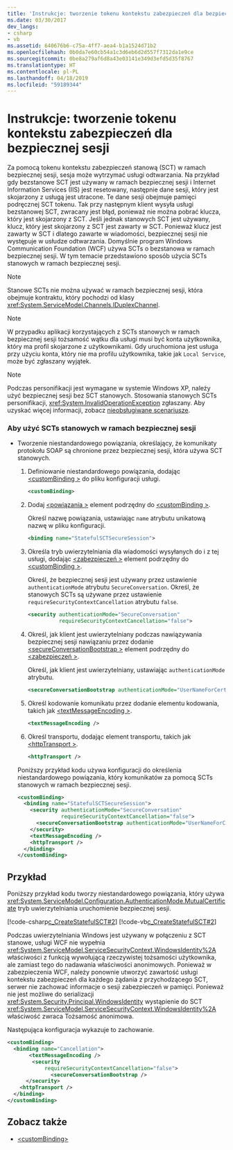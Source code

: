 ```yaml
---
title: 'Instrukcje: tworzenie tokenu kontekstu zabezpieczeń dla bezpiecznej sesji'
ms.date: 03/30/2017
dev_langs:
- csharp
- vb
ms.assetid: 640676b6-c75a-4ff7-aea4-b1a1524d71b2
ms.openlocfilehash: 0b0da7e60cb54a1c3d6eb6d2d557f7312da1e9ce
ms.sourcegitcommit: 0be8a279af6d8a43e03141e349d3efd5d35f8767
ms.translationtype: HT
ms.contentlocale: pl-PL
ms.lasthandoff: 04/18/2019
ms.locfileid: "59189344"
---
```

# <a name="how-to-create-a-security-context-token-for-a-secure-session"></a>Instrukcje: tworzenie tokenu kontekstu zabezpieczeń dla bezpiecznej sesji
Za pomocą tokenu kontekstu zabezpieczeń stanową (SCT) w ramach bezpiecznej sesji, sesja może wytrzymać usługi odtwarzania. Na przykład gdy bezstanowe SCT jest używany w ramach bezpiecznej sesji i Internet Information Services (IIS) jest resetowany, następnie dane sesji, który jest skojarzony z usługą jest utracone. Te dane sesji obejmuje pamięci podręcznej SCT tokenu. Tak przy następnym klient wysyła usługi bezstanowej SCT, zwracany jest błąd, ponieważ nie można pobrać klucza, który jest skojarzony z SCT. Jeśli jednak stanowych SCT jest używany, klucz, który jest skojarzony z SCT jest zawarty w SCT. Ponieważ klucz jest zawarty w SCT i dlatego zawarte w wiadomości, bezpiecznej sesji nie występuje w usłudze odtwarzania. Domyślnie program Windows Communication Foundation (WCF) używa SCTs o bezstanowa w ramach bezpiecznej sesji. W tym temacie przedstawiono sposób użycia SCTs stanowych w ramach bezpiecznej sesji.  
  
> [!NOTE]
>  Stanowe SCTs nie można używać w ramach bezpiecznej sesji, która obejmuje kontraktu, który pochodzi od klasy <xref:System.ServiceModel.Channels.IDuplexChannel>.  
  
> [!NOTE]
>  W przypadku aplikacji korzystających z SCTs stanowych w ramach bezpiecznej sesji tożsamość wątku dla usługi musi być konta użytkownika, który ma profil skojarzone z użytkownikami. Gdy uruchomiona jest usługa przy użyciu konta, który nie ma profilu użytkownika, takie jak `Local Service`, może być zgłaszany wyjątek.  
  
> [!NOTE]
>  Podczas personifikacji jest wymagane w systemie Windows XP, należy użyć bezpiecznej sesji bez SCT stanowych. Stosowania stanowych SCTs personifikacji, <xref:System.InvalidOperationException> zgłaszany. Aby uzyskać więcej informacji, zobacz [nieobsługiwane scenariusze](../../../../docs/framework/wcf/feature-details/unsupported-scenarios.md).  
  
### <a name="to-use-stateful-scts-in-a-secure-session"></a>Aby użyć SCTs stanowych w ramach bezpiecznej sesji  
  
-   Tworzenie niestandardowego powiązania, określający, że komunikaty protokołu SOAP są chronione przez bezpiecznej sesji, która używa SCT stanowych.  
  
    1.  Definiowanie niestandardowego powiązania, dodając [ \<customBinding >](../../../../docs/framework/configure-apps/file-schema/wcf/custombinding.md) do pliku konfiguracji usługi.  
  
        ```xml  
        <customBinding>  
        ```  
  
    2.  Dodaj [ \<powiązania >](../../../../docs/framework/misc/binding.md) element podrzędny do [ \<customBinding >](../../../../docs/framework/configure-apps/file-schema/wcf/custombinding.md).  
  
         Określ nazwę powiązania, ustawiając `name` atrybutu unikatową nazwę w pliku konfiguracji.  
  
        ```xml  
        <binding name="StatefulSCTSecureSession">  
        ```  
  
    3.  Określa tryb uwierzytelniania dla wiadomości wysyłanych do i z tej usługi, dodając [ \<zabezpieczeń >](../../../../docs/framework/configure-apps/file-schema/wcf/security-of-custombinding.md) element podrzędny do [ \<customBinding >](../../../../docs/framework/configure-apps/file-schema/wcf/custombinding.md).  
  
         Określ, że bezpiecznej sesji jest używany przez ustawienie `authenticationMode` atrybutu `SecureConversation`. Określ, że stanowych SCTs są używane przez ustawienie `requireSecurityContextCancellation` atrybutu `false`.  
  
        ```xml  
        <security authenticationMode="SecureConversation"  
                  requireSecurityContextCancellation="false">  
        ```  
  
    4.  Określ, jak klient jest uwierzytelniany podczas nawiązywania bezpiecznej sesji nawiązaniu przez dodanie [ \<secureConversationBootstrap >](../../../../docs/framework/configure-apps/file-schema/wcf/secureconversationbootstrap.md) element podrzędny do [ \<zabezpieczeń >](../../../../docs/framework/configure-apps/file-schema/wcf/security-of-custombinding.md).  
  
         Określ, jak klient jest uwierzytelniany, ustawiając `authenticationMode` atrybutu.  
  
        ```xml  
        <secureConversationBootstrap authenticationMode="UserNameForCertificate" />  
        ```  
  
    5.  Określ kodowanie komunikatu przez dodanie elementu kodowania, takich jak [ \<textMessageEncoding >](../../../../docs/framework/configure-apps/file-schema/wcf/textmessageencoding.md).  
  
        ```xml  
        <textMessageEncoding />  
        ```  
  
    6.  Określ transportu, dodając element transportu, takich jak [ \<httpTransport >](../../../../docs/framework/configure-apps/file-schema/wcf/httptransport.md).  
  
        ```xml  
        <httpTransport />  
        ```  
  
     Poniższy przykład kodu używa konfiguracji do określenia niestandardowego powiązania, który komunikatów za pomocą SCTs stanowych w ramach bezpiecznej sesji.  
  
    ```xml  
    <customBinding>  
      <binding name="StatefulSCTSecureSession">  
        <security authenticationMode="SecureConversation"  
                  requireSecurityContextCancellation="false">  
          <secureConversationBootstrap authenticationMode="UserNameForCertificate" />  
        </security>  
        <textMessageEncoding />  
        <httpTransport />  
      </binding>  
    </customBinding>  
    ```  
  
## <a name="example"></a>Przykład  
 Poniższy przykład kodu tworzy niestandardowego powiązania, który używa <xref:System.ServiceModel.Configuration.AuthenticationMode.MutualCertificate> tryb uwierzytelniania uruchomienie bezpiecznej sesji.  
  
 [!code-csharp[c_CreateStatefulSCT#2](../../../../samples/snippets/csharp/VS_Snippets_CFX/c_createstatefulsct/cs/secureservice.cs#2)]
 [!code-vb[c_CreateStatefulSCT#2](../../../../samples/snippets/visualbasic/VS_Snippets_CFX/c_createstatefulsct/vb/secureservice.vb#2)]  
  
 Podczas uwierzytelniania Windows jest używany w połączeniu z SCT stanowe, usługi WCF nie wypełnia <xref:System.ServiceModel.ServiceSecurityContext.WindowsIdentity%2A> właściwości z funkcją wywołującą rzeczywistej tożsamości użytkownika, ale zamiast tego do nadawania właściwości anonimowych. Ponieważ w zabezpieczenia WCF, należy ponownie utworzyć zawartość usługi kontekstu zabezpieczeń dla każdego żądania z przychodzącego SCT, serwer nie zachować informacje o sesji zabezpieczeń w pamięci. Ponieważ nie jest możliwe do serializacji <xref:System.Security.Principal.WindowsIdentity> wystąpienie do SCT <xref:System.ServiceModel.ServiceSecurityContext.WindowsIdentity%2A> właściwość zwraca Tożsamość anonimowa.  
  
 Następująca konfiguracja wykazuje to zachowanie.  
  
```xml  
<customBinding>  
  <binding name="Cancellation">  
       <textMessageEncoding />  
        <security   
            requireSecurityContextCancellation="false">  
              <secureConversationBootstrap />  
      </security>  
    <httpTransport />  
  </binding>  
</customBinding>  
```  
  
## <a name="see-also"></a>Zobacz także

- [\<customBinding>](../../../../docs/framework/configure-apps/file-schema/wcf/custombinding.md)
